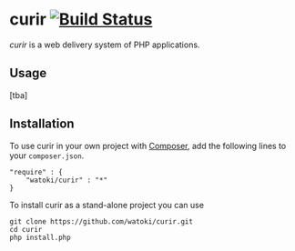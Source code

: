 # curir [![Build Status](https://travis-ci.org/watoki/curir.png?branch=master)](https://travis-ci.org/watoki/curir)

*curir* is a web delivery system of PHP applications.

## Usage ##

[tba]

## Installation ##

To use curir in your own project with [Composer], add the following lines to your `composer.json`.

    "require" : {
        "watoki/curir" : "*"
    }

To install curir as a stand-alone project you can use

    git clone https://github.com/watoki/curir.git
    cd curir
    php install.php

[Composer]: http://getcomposer.org/
